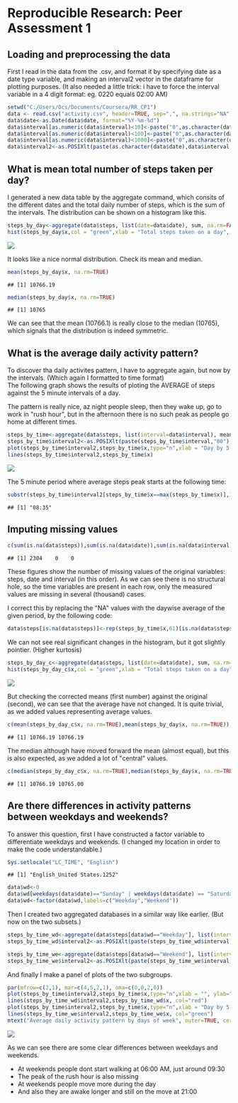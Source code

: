 # Reproducible Research: Peer Assessment 1
## Loading and preprocessing the data

First I read in the data from the .csv, and format it by specifying date as a date type variable, and making an interval2 vector in the dataframe for plotting purposes. (It also needed a little trick: i have to force the interval variable in a 4 digit format: eg. 0220 equals 02:00 AM)  


```r
setwd("C:/Users/Ocs/Documents/Coursera/RR_CP1")
data <- read.csv("activity.csv", header=TRUE, sep=",", na.strings="NA")
data$date<-as.Date(data$date, format="%Y-%m-%d")
data$interval[as.numeric(data$interval)<10]<-paste("0",as.character(data$interval[as.numeric(data$interval)<10]),sep="")
data$interval[as.numeric(data$interval)<100]<-paste("0",as.character(data$interval[as.numeric(data$interval)<100]),sep="")
data$interval[as.numeric(data$interval)<1000]<-paste("0",as.character(data$interval[as.numeric(data$interval)<1000]),sep="")
data$interval2<-as.POSIXlt(paste(as.character(data$date),data$interval,"00"), format="%Y-%m-%d %H %M %S", origin="0000")
```


## What is mean total number of steps taken per day?

I generated a new data table by the aggregate command, which consits of the different dates and the total daily number of steps, which is the sum of the intervals. The distribution can be shown on a histogram like this. 


```r
steps_by_day<-aggregate(data$steps, list(date=data$date), sum, na.rm=FALSE)
hist(steps_by_day$x,col = "green",xlab = "Total steps taken on a day", main="Distribution of steps taken by day")
```

![](PA1_template_files/figure-html/hist-1.png) 
    
It looks like a nice normal distribution. Check its mean and median.


```r
mean(steps_by_day$x, na.rm=TRUE)
```

```
## [1] 10766.19
```

```r
median(steps_by_day$x, na.rm=TRUE)
```

```
## [1] 10765
```

We can see that the mean (10766.1) is really close to the median (10765), which signals that the distribution is indeed symmetric.

## What is the average daily activity pattern?

To discover tha daily activites pattern, I have to aggregate again, but now by the intervals.
(Which again I formatted to time format)  
The following graph shows the results of ploting the AVERAGE of steps against the 5 minute intervals
of a day.  

The pattern is really nice, az night people sleep, then they wake up, go to work in "rush hour", but in the afternoon there is no such peak as people go home at different times. 


```r
steps_by_time<-aggregate(data$steps, list(interval=data$interval), mean, na.rm=TRUE)
steps_by_time$interval2<-as.POSIXlt(paste(steps_by_time$interval,"00"), format="%H %M %S", origin="0000")
plot(steps_by_time$interval2,steps_by_time$x,type="n",xlab = "Day by 5 min intervals", ylab="Average steps in interval", main="Average daily activity pattern")
lines(steps_by_time$interval2,steps_by_time$x)
```

![](PA1_template_files/figure-html/dailypat-1.png) 


The 5 minute period where average steps peak starts at the following time:


```r
substr(steps_by_time$interval2[steps_by_time$x==max(steps_by_time$x)],12,16)
```

```
## [1] "08:35"
```

## Imputing missing values


```r
c(sum(is.na(data$steps)),sum(is.na(data$date)),sum(is.na(data$interval)))
```

```
## [1] 2304    0    0
```

These figures show the number of missing values of the original variables: steps, date and interval (in this order). As we can see there is no structural hole, so the time variables are present in each row, only the measured values are missing in several (thousand) cases. 

I correct this by replacing the "NA" values with the daywise average of the given period, by the following code: 


```r
data$steps[is.na(data$steps)]<-rep(steps_by_time$x,61)[is.na(data$steps)]
```

We can not see real significant changes in the histogram, but it got slightly pointier. (Higher kurtosis)


```r
steps_by_day_c<-aggregate(data$steps, list(date=data$date), sum, na.rm=FALSE)
hist(steps_by_day_c$x,col = "green",xlab = "Total steps taken on a day", main="Distribution of steps taken by day")
```

![](PA1_template_files/figure-html/histnona-1.png) 

But checking the corrected means (first number) against the original (second), we can see that the average have not changed. It is quite trivial, as we added values representing average values.


```r
c(mean(steps_by_day_c$x, na.rm=TRUE),mean(steps_by_day$x, na.rm=TRUE))
```

```
## [1] 10766.19 10766.19
```

The median although have moved forward the mean (almost equal), but this is also expected, as we added a lot of "central" values.


```r
c(median(steps_by_day_c$x, na.rm=TRUE),median(steps_by_day$x, na.rm=TRUE))
```

```
## [1] 10766.19 10765.00
```

## Are there differences in activity patterns between weekdays and weekends?

To answer this question, first I have constructed a factor variable to differentiate weekdays and weekends. (I changed my location in order to make the code understandable.)


```r
Sys.setlocale("LC_TIME", "English")
```

```
## [1] "English_United States.1252"
```

```r
data$wd<-0
data$wd[weekdays(data$date)=="Sunday" | weekdays(data$date) == "Saturday"]<-1
data$wd<-factor(data$wd,labels=c("Weekday","Weekend"))
```

Then I created two aggregated databases in a similar way like earlier. (But now on the two subsets.)

```r
steps_by_time_wd<-aggregate(data$steps[data$wd=="Weekday"], list(interval=data$interval[data$wd=="Weekday"]), mean, na.rm=TRUE)
steps_by_time_wd$interval2<-as.POSIXlt(paste(steps_by_time_wd$interval,"00"), format="%H %M %S", origin="0000")

steps_by_time_we<-aggregate(data$steps[data$wd=="Weekend"], list(interval=data$interval[data$wd=="Weekend"]), mean, na.rm=TRUE)
steps_by_time_we$interval2<-as.POSIXlt(paste(steps_by_time_we$interval,"00"), format="%H %M %S", origin="0000")
```

And finally I make a panel of plots of the two subgroups. 


```r
par(mfrow=c(2,1), mar=c(4,5,2,1), oma=c(0,0,2,0))
plot(steps_by_time$interval2,steps_by_time$x,type="n",xlab = "", ylab="Average steps in interval", main="Weekdays")
lines(steps_by_time_wd$interval2,steps_by_time_wd$x, col="red")
plot(steps_by_time$interval2,steps_by_time$x,type="n",xlab = "Day by 5 min intervals", ylab="Average steps in interval", main="Weekends")
lines(steps_by_time_we$interval2,steps_by_time_we$x, col="green")
mtext("Average daily activity pattern by days of week", outer=TRUE, cex = 1.5)
```

![](PA1_template_files/figure-html/finalfig-1.png) 


As we can see there are some clear differences between weekdays and weekends. 

* At weekends people dont start walking at 06:00 AM, just around 09:30  
* The peak of the rush hour is also missing  
* At weekends people move more during the day  
* And also they are awake longer and still on the move at 21:00  
